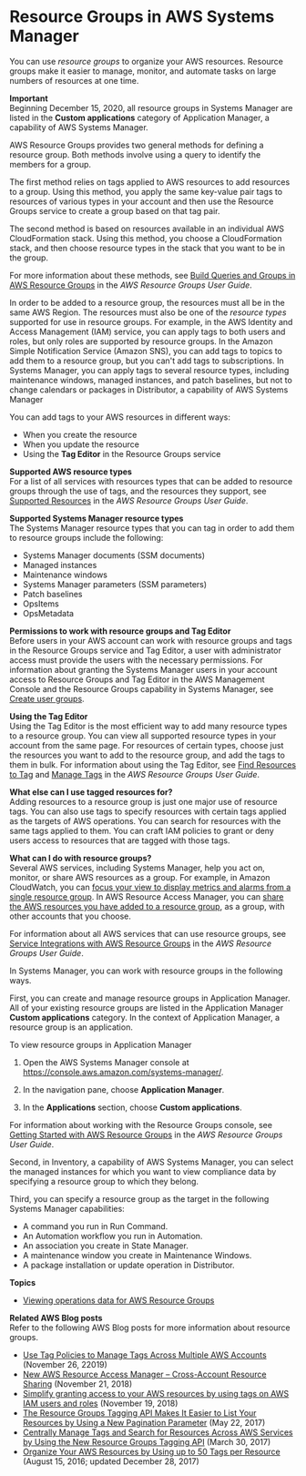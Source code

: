 # Resource Groups in AWS Systems Manager<a name="systems-manager-resource-groups"></a>

You can use *resource groups* to organize your AWS resources\. Resource groups make it easier to manage, monitor, and automate tasks on large numbers of resources at one time\.

**Important**  
Beginning December 15, 2020, all resource groups in Systems Manager are listed in the **Custom applications** category of Application Manager, a capability of AWS Systems Manager\.

AWS Resource Groups provides two general methods for defining a resource group\. Both methods involve using a query to identify the members for a group\. 

The first method relies on tags applied to AWS resources to add resources to a group\. Using this method, you apply the same key\-value pair tags to resources of various types in your account and then use the Resource Groups service to create a group based on that tag pair\. 

The second method is based on resources available in an individual AWS CloudFormation stack\. Using this method, you choose a CloudFormation stack, and then choose resource types in the stack that you want to be in the group\. 

For more information about these methods, see [Build Queries and Groups in AWS Resource Groups](https://docs.aws.amazon.com/ARG/latest/userguide/gettingstarted-query.html) in the *AWS Resource Groups User Guide*\.

In order to be added to a resource group, the resources must all be in the same AWS Region\. The resources must also be one of the *resource types* supported for use in resource groups\. For example, in the AWS Identity and Access Management \(IAM\) service, you can apply tags to both users and roles, but only roles are supported by resource groups\. In the Amazon Simple Notification Service \(Amazon SNS\), you can add tags to topics to add them to a resource group, but you can't add tags to subscriptions\. In Systems Manager, you can apply tags to several resource types, including maintenance windows, managed instances, and patch baselines, but not to change calendars or packages in Distributor, a capability of AWS Systems Manager

You can add tags to your AWS resources in different ways:
+ When you create the resource
+ When you update the resource
+ Using the **Tag Editor** in the Resource Groups service

**Supported AWS resource types**  
For a list of all services with resources types that can be added to resource groups through the use of tags, and the resources they support, see [Supported Resources](https://docs.aws.amazon.com/ARG/latest/userguide/supported-resources.html) in the *AWS Resource Groups User Guide*\.

**Supported Systems Manager resource types**  
The Systems Manager resource types that you can tag in order to add them to resource groups include the following:
+ Systems Manager documents \(SSM documents\)
+ Managed instances
+ Maintenance windows
+ Systems Manager parameters \(SSM parameters\)
+ Patch baselines
+ OpsItems
+ OpsMetadata

**Permissions to work with resource groups and Tag Editor**  
Before users in your AWS account can work with resource groups and tags in the Resource Groups service and Tag Editor, a user with administrator access must provide the users with the necessary permissions\. For information about granting the Systems Manager users in your account access to Resource Groups and Tag Editor in the AWS Management Console and the Resource Groups capability in Systems Manager, see [Create user groups](setup-create-users-nonadmin-groups.md)\.

**Using the Tag Editor**  
Using the Tag Editor is the most efficient way to add many resource types to a resource group\. You can view all supported resource types in your account from the same page\. For resources of certain types, choose just the resources you want to add to the resource group, and add the tags to them in bulk\. For information about using the Tag Editor, see [Find Resources to Tag](https://docs.aws.amazon.com/ARG/latest/userguide/find-resources-to-tag.html) and [Manage Tags](https://docs.aws.amazon.com/ARG/latest/userguide/tagging-resources.html) in the *AWS Resource Groups User Guide*\.

**What else can I use tagged resources for?**  
Adding resources to a resource group is just one major use of resource tags\. You can also use tags to specify resources with certain tags applied as the targets of AWS operations\. You can search for resources with the same tags applied to them\. You can craft IAM policies to grant or deny users access to resources that are tagged with those tags\. 

**What can I do with resource groups?**  
Several AWS services, including Systems Manager, help you act on, monitor, or share AWS resources as a group\. For example, in Amazon CloudWatch, you can [focus your view to display metrics and alarms from a single resource group](https://docs.aws.amazon.com/AmazonCloudWatch/latest/monitoring/CloudWatch_Automatic_Dashboards_Resource_Group.html)\. In AWS Resource Access Manager, you can [share the AWS resources you have added to a resource group](https://docs.aws.amazon.com/ram/latest/userguide/shareable.html#shareable-arg), as a group, with other accounts that you choose\. 

For information about all AWS services that can use resource groups, see [Service Integrations with AWS Resource Groups](https://docs.aws.amazon.com/ARG/latest/userguide/orgs_integrated-services-list.html) in the *AWS Resource Groups User Guide*\.

In Systems Manager, you can work with resource groups in the following ways\.

First, you can create and manage resource groups in Application Manager\. All of your existing resource groups are listed in the Application Manager **Custom applications** category\. In the context of Application Manager, a resource group is an application\.

To view resource groups in Application Manager

1. Open the AWS Systems Manager console at [https://console\.aws\.amazon\.com/systems\-manager/](https://console.aws.amazon.com/systems-manager/)\.

1. In the navigation pane, choose **Application Manager**\.

1. In the **Applications** section, choose **Custom applications**\.

For information about working with the Resource Groups console, see [Getting Started with AWS Resource Groups](https://docs.aws.amazon.com/ARG/latest/userguide/gettingstarted.html) in the *AWS Resource Groups User Guide*\.

Second, in Inventory, a capability of AWS Systems Manager, you can select the managed instances for which you want to view compliance data by specifying a resource group to which they belong\.

Third, you can specify a resource group as the target in the following Systems Manager capabilities:
+ A command you run in Run Command\.
+ An Automation workflow you run in Automation\. 
+ An association you create in State Manager\.
+ A maintenance window you create in Maintenance Windows\.
+ A package installation or update operation in Distributor\. 

**Topics**
+ [Viewing operations data for AWS Resource Groups](viewing-operations-data.md)

**Related AWS Blog posts**  
Refer to the following AWS Blog posts for more information about resource groups\.
+ [Use Tag Policies to Manage Tags Across Multiple AWS Accounts](http://aws.amazon.com/blogs/aws/new-use-tag-policies-to-manage-tags-across-multiple-aws-accounts/) \(November 26, 22019\)
+ [New AWS Resource Access Manager – Cross\-Account Resource Sharing](http://aws.amazon.com/blogs/aws/new-aws-resource-access-manager-cross-account-resource-sharing/) \(November 21, 2018\)
+ [Simplify granting access to your AWS resources by using tags on AWS IAM users and roles](http://aws.amazon.com/blogs/security/simplify-granting-access-to-your-aws-resources-by-using-tags-on-aws-iam-users-and-roles/) \(November 19, 2018\)
+ [The Resource Groups Tagging API Makes It Easier to List Your Resources by Using a New Pagination Parameter](http://aws.amazon.com/blogs/security/the-resource-groups-tagging-api-now-supports-pagination-by-the-number-of-resources-and-automated-pagination-in-the-aws-cli/) \(May 22, 2017\)
+ [Centrally Manage Tags and Search for Resources Across AWS Services by Using the New Resource Groups Tagging API](http://aws.amazon.com/blogs/security/centrally-manage-tags-and-search-for-resources-across-aws-services-by-using-the-new-resource-groups-tagging-api/) \(March 30, 2017\)
+ [Organize Your AWS Resources by Using up to 50 Tags per Resource](http://aws.amazon.com/blogs/security/now-organize-your-aws-resources-by-using-up-to-50-tags-per-resource/) \(August 15, 2016; updated December 28, 2017\)